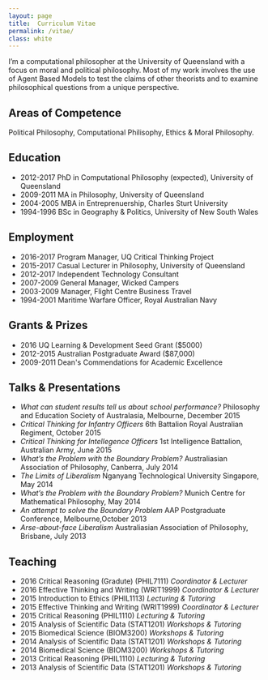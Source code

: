 ```yaml
---
layout: page
title:  Curriculum Vitae
permalink: /vitae/
class: white
---
```


I’m a computational philosopher at the University of Queensland with a focus on moral and political philosophy. Most of my work involves the use of Agent Based Models to test the claims of other theorists and to examine philosophical questions from a unique perspective. 

## Areas of Competence

Political Philosophy, Computational Philisophy, Ethics & Moral Philosophy.

## Education

  - 2012-2017 PhD in Computational Philosophy (expected), University of Queensland
  - 2009-2011 MA in Philosophy, University of Queensland
  - 2004-2005 MBA in Entreprenuership, Charles Sturt University
  - 1994-1996 BSc in Geography & Politics, University of New South Wales

## Employment

  - 2016-2017 Program Manager, UQ Critical Thinking Project
  - 2015-2017 Casual Lecturer in Philosophy, University of Queensland
  - 2012-2017 Independent Technology Consultant
  - 2007-2009 General Manager, Wicked Campers
  - 2003-2009 Manager, Flight Centre Business Travel
  - 1994-2001 Maritime Warfare Officer, Royal Australian Navy

<!--
## Publications
-->

## Grants & Prizes

  - 2016 UQ Learning & Development Seed Grant ($5000)
  - 2012-2015 Australian Postgraduate Award ($87,000)
  - 2009-2011 Dean's Commendations for Academic Excellence

## Talks & Presentations

  - _What can student results tell us about school performance?_ Philosophy and Education Society of Australasia, Melbourne, December 2015
  - _Critical Thinking for Infantry Officers_ 6th Battalion Royal Australian Regiment, October 2015
  - _Critical Thinking for Intellegence Officers_ 1st Intelligence Battalion, Australian Army, June 2015
  - _What’s the Problem with the Boundary Problem?_ Australiasian Association of Philosophy, Canberra, July 2014 
  - _The Limits of Liberalism_ Nganyang Technological University Singapore, May 2014 
  - _What’s the Problem with the Boundary Problem?_ Munich Centre for Mathematical Philosophy, May 2014
  - _An attempt to solve the Boundary Problem_ AAP Postgraduate Conference, Melbourne,October 2013
  - _Arse-about-face Liberalism_ Australiasian Association of Philosophy, Brisbane, July 2013

## Teaching

  - 2016 Critical Reasoning (Gradute) (PHIL7111) _Coordinator & Lecturer_
  - 2016 Effective Thinking and Writing (WRIT1999) _Coordinator & Lecturer_
  - 2015 Introduction to Ethics (PHIL1113) _Lecturing & Tutoring_
  - 2015 Effective Thinking and Writing (WRIT1999) _Coordinator & Lecturer_
  - 2015 Critical Reasoning (PHIL1110) _Lecturing & Tutoring_
  - 2015 Analysis of Scientific Data (STAT1201) _Workshops & Tutoring_
  - 2015 Biomedical Science (BIOM3200) _Workshops & Tutoring_
  - 2014 Analysis of Scientific Data (STAT1201) _Workshops & Tutoring_
  - 2014 Biomedical Science (BIOM3200) _Workshops & Tutoring_
  - 2013 Critical Reasoning (PHIL1110) _Lecturing & Tutoring_
  - 2013 Analysis of Scientific Data (STAT1201) _Workshops & Tutoring_